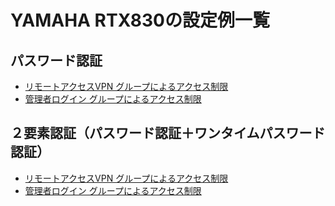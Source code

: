 # YAMAHA RTX830の設定例一覧
## パスワード認証
* [リモートアクセスVPN グループによるアクセス制限](vpn-group-password.md)
* [管理者ログイン グループによるアクセス制限](adminlogin-group-password.md)

## ２要素認証（パスワード認証＋ワンタイムパスワード認証）
* [リモートアクセスVPN グループによるアクセス制限](vpn-group-otp.md)
* [管理者ログイン グループによるアクセス制限](adminlogin-group-otp.md)
